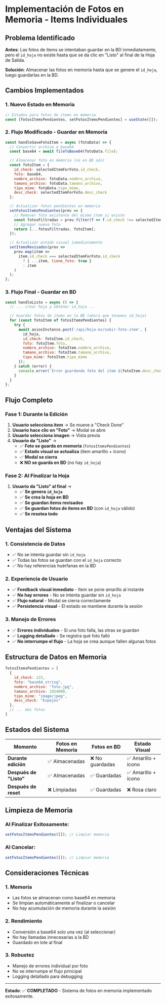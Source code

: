 # Implementación de Fotos en Memoria - Items Individuales

## Problema Identificado

**Antes**: Las fotos de items se intentaban guardar en la BD inmediatamente, pero el `id_hoja` no existe hasta que se da clic en "Listo" al final de la Hoja de Salida.

**Solución**: Almacenar las fotos en memoria hasta que se genere el `id_hoja`, luego guardarlas en la BD.

## Cambios Implementados

### 1. **Nuevo Estado en Memoria**
```javascript
// Estados para fotos de items en memoria
const [fotosItemsPendientes, setFotosItemsPendientes] = useState([]);
```

### 2. **Flujo Modificado - Guardar en Memoria**
```javascript
const handleSaveFotoItem = async (fotoData) => {
  // Convertir archivo a base64
  const base64 = await fileToBase64(fotoData.file);

  // Almacenar foto en memoria (no en BD aún)
  const fotoItem = {
    id_check: selectedItemForFoto.id_check,
    foto: base64,
    nombre_archivo: fotoData.nombre_archivo,
    tamano_archivo: fotoData.tamano_archivo,
    tipo_mime: fotoData.tipo_mime,
    desc_check: selectedItemForFoto.desc_check
  };

  // Actualizar fotos pendientes en memoria
  setFotosItemsPendientes(prev => {
    // Remover foto existente del mismo item si existe
    const fotosFiltradas = prev.filter(f => f.id_check !== selectedItemForFoto.id_check);
    // Agregar nueva foto
    return [...fotosFiltradas, fotoItem];
  });

  // Actualizar estado visual inmediatamente
  setItemsRevisados(prev => 
    prev.map(item => 
      item.id_check === selectedItemForFoto.id_check 
        ? { ...item, tiene_foto: true }
        : item
    )
  );
};
```

### 3. **Flujo Final - Guardar en BD**
```javascript
const handleListo = async () => {
  // ... crear hoja y obtener id_hoja ...

  // Guardar fotos de items en la BD (ahora que tenemos id_hoja)
  for (const fotoItem of fotosItemsPendientes) {
    try {
      await axiosInstance.post('/api/hoja-es/subir-foto-item', {
        id_hoja,
        id_check: fotoItem.id_check,
        foto: fotoItem.foto,
        nombre_archivo: fotoItem.nombre_archivo,
        tamano_archivo: fotoItem.tamano_archivo,
        tipo_mime: fotoItem.tipo_mime
      });
    } catch (error) {
      console.error(`Error guardando foto del item ${fotoItem.desc_check}:`, error);
    }
  }
};
```

## Flujo Completo

### **Fase 1: Durante la Edición**
1. **Usuario selecciona item** → Se mueve a "Check Done"
2. **Usuario hace clic en "Foto"** → Modal se abre
3. **Usuario selecciona imagen** → Vista previa
4. **Usuario da "Listo"** → 
   - ✅ **Foto se guarda en memoria** (`fotosItemsPendientes`)
   - ✅ **Estado visual se actualiza** (item amarillo + ícono)
   - ✅ **Modal se cierra**
   - ❌ **NO se guarda en BD** (no hay `id_hoja`)

### **Fase 2: Al Finalizar la Hoja**
1. **Usuario da "Listo" al final** → 
   - ✅ **Se genera `id_hoja`**
   - ✅ **Se crea la hoja en BD**
   - ✅ **Se guardan items revisados**
   - ✅ **Se guardan fotos de items en BD** (con `id_hoja` válido)
   - ✅ **Se resetea todo**

## Ventajas del Sistema

### **1. Consistencia de Datos**
- ✅ No se intenta guardar sin `id_hoja`
- ✅ Todas las fotos se guardan con el `id_hoja` correcto
- ✅ No hay referencias huérfanas en la BD

### **2. Experiencia de Usuario**
- ✅ **Feedback visual inmediato** - Item se pone amarillo al instante
- ✅ **No hay errores** - No se intenta guardar sin `id_hoja`
- ✅ **Flujo natural** - Modal se cierra correctamente
- ✅ **Persistencia visual** - El estado se mantiene durante la sesión

### **3. Manejo de Errores**
- ✅ **Errores individuales** - Si una foto falla, las otras se guardan
- ✅ **Logging detallado** - Se registra qué foto falló
- ✅ **No interrumpe el flujo** - La hoja se crea aunque fallen algunas fotos

## Estructura de Datos en Memoria

```javascript
fotosItemsPendientes = [
  {
    id_check: 123,
    foto: "base64_string",
    nombre_archivo: "foto.jpg",
    tamano_archivo: 1024000,
    tipo_mime: "image/jpeg",
    desc_check: "Espejos"
  },
  // ... más fotos
]
```

## Estados del Sistema

| Momento | Fotos en Memoria | Fotos en BD | Estado Visual |
|---------|------------------|-------------|---------------|
| **Durante edición** | ✅ Almacenadas | ❌ No guardadas | ✅ Amarillo + ícono |
| **Después de "Listo"** | ✅ Almacenadas | ✅ Guardadas | ✅ Amarillo + ícono |
| **Después de reset** | ❌ Limpiadas | ✅ Guardadas | ❌ Rosa claro |

## Limpieza de Memoria

### **Al Finalizar Exitosamente:**
```javascript
setFotosItemsPendientes([]); // Limpiar memoria
```

### **Al Cancelar:**
```javascript
setFotosItemsPendientes([]); // Limpiar memoria
```

## Consideraciones Técnicas

### **1. Memoria**
- Las fotos se almacenan como base64 en memoria
- Se limpian automáticamente al finalizar o cancelar
- No hay acumulación de memoria durante la sesión

### **2. Rendimiento**
- Conversión a base64 solo una vez (al seleccionar)
- No hay llamadas innecesarias a la BD
- Guardado en lote al final

### **3. Robustez**
- Manejo de errores individual por foto
- No se interrumpe el flujo principal
- Logging detallado para debugging

---

**Estado**: ✅ **COMPLETADO** - Sistema de fotos en memoria implementado exitosamente.

